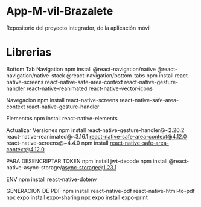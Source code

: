 # App-M-vil-Brazalete
Repositorio del proyecto integrador, de la aplicación móvil 


# Librerias
Bottom Tab Navigation 
npm install @react-navigation/native @react-navigation/native-stack @react-navigation/bottom-tabs
npm install react-native-screens react-native-safe-area-context react-native-gesture-handler react-native-reanimated react-native-vector-icons


Navegacion
npm install react-native-screens react-native-safe-area-context react-native-gesture-handler


Elementos
npm install react-native-elements



Actualizar Versiones 
npm install react-native-gesture-handler@~2.20.2 react-native-reanimated@~3.16.1 react-native-safe-area-context@4.12.0 react-native-screens@~4.4.0
npm install react-native-safe-area-context@4.12.0

PARA DESENCRIPTAR TOKEN
npm install jwt-decode
npm install @react-native-async-storage/async-storage@1.23.1


ENV
npm install react-native-dotenv


GENERACION DE PDF
npm install react-native-pdf react-native-html-to-pdf
npx expo install expo-sharing
npx expo install expo-print
